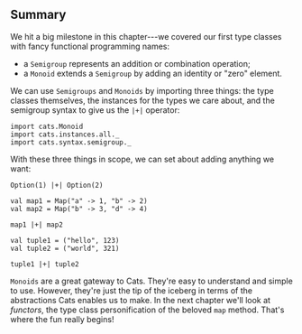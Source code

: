 ## Summary

We hit a big milestone in this chapter---we covered
our first type classes with fancy functional programming names:

 -  a `Semigroup` represents an addition or combination operation;
 -  a `Monoid` extends a `Semigroup` by adding an identity or "zero" element.

We can use `Semigroups` and `Monoids` by importing three things:
the type classes themselves, the instances for the types we care about,
and the semigroup syntax to give us the `|+|` operator:

```tut:book:silent
import cats.Monoid
import cats.instances.all._
import cats.syntax.semigroup._
```

With these three things in scope,
we can set about adding anything we want:

```tut:book
Option(1) |+| Option(2)
```

```tut:book:silent
val map1 = Map("a" -> 1, "b" -> 2)
val map2 = Map("b" -> 3, "d" -> 4)
```

```tut:book
map1 |+| map2
```

```tut:book:silent
val tuple1 = ("hello", 123)
val tuple2 = ("world", 321)
```

```tut:book
tuple1 |+| tuple2
```

`Monoids` are a great gateway to Cats.
They're easy to understand and simple to use.
However, they're just the tip of the iceberg
in terms of the abstractions Cats enables us to make.
In the next chapter we'll look at *functors*,
the type class personification of the beloved `map` method.
That's where the fun really begins!

